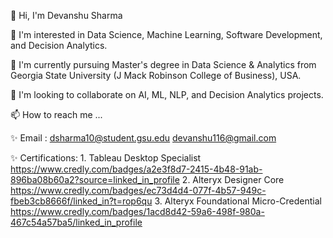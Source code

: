 👋 Hi, I'm Devanshu Sharma

👀 I'm interested in Data Science, Machine Learning, Software Development, and Decision Analytics.

🌱 I'm currently pursuing Master's degree in Data Science & Analytics from Georgia State University (J Mack Robinson College of Business), USA.

💞️ I'm looking to collaborate on AI, ML, NLP, and Decision Analytics projects.

📫 How to reach me ...

✨ Email : dsharma10@student.gsu.edu 
           devanshu116@gmail.com

✨  Certifications:
    1. Tableau Desktop Specialist https://www.credly.com/badges/a2e3f8d7-2415-4b48-91ab-896ba08b60a2?source=linked_in_profile
    2. Alteryx Designer Core https://www.credly.com/badges/ec73d4d4-077f-4b57-949c-fbeb3cb8666f/linked_in?t=rop6qu
    3. Alteryx Foundational Micro-Credential https://www.credly.com/badges/1acd8d42-59a6-498f-980a-467c54a57ba5/linked_in_profile
